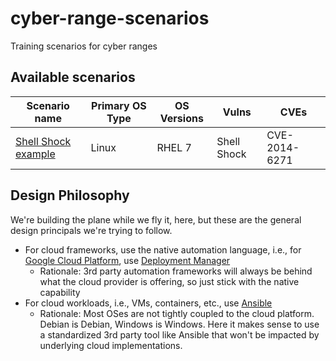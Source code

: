 # cyber-range-scenarios
Training scenarios for cyber ranges

## Available scenarios

| Scenario name | Primary OS Type | OS Versions | Vulns | CVEs |
| --- | --- | --- | --- | --- |
| [Shell Shock example](scenarios/linux/01_shell_shock_example) | Linux | RHEL 7 | Shell Shock | CVE-2014-6271 |

## Design Philosophy

We're building the plane while we fly it, here, but these are the general design principals we're trying to follow.

* For cloud frameworks, use the native automation language, i.e., for [Google Cloud Platform](https://cloud.google.com), use [Deployment Manager](https://cloud.google.com/deployment-manager)
  * Rationale: 3rd party automation frameworks will always be behind what the cloud provider is offering, so just stick with the native capability
* For cloud workloads, i.e., VMs, containers, etc., use [Ansible](https://www.ansible.com)
  * Rationale: Most OSes are not tightly coupled to the cloud platform. Debian is Debian, Windows is Windows. Here it makes sense to use a standardized 3rd party tool like Ansible that won't be impacted by underlying cloud implementations.
